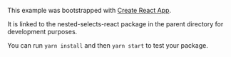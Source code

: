This example was bootstrapped with [Create React App](https://github.com/facebook/create-react-app).

It is linked to the nested-selects-react package in the parent directory for development purposes.

You can run `yarn install` and then `yarn start` to test your package.
